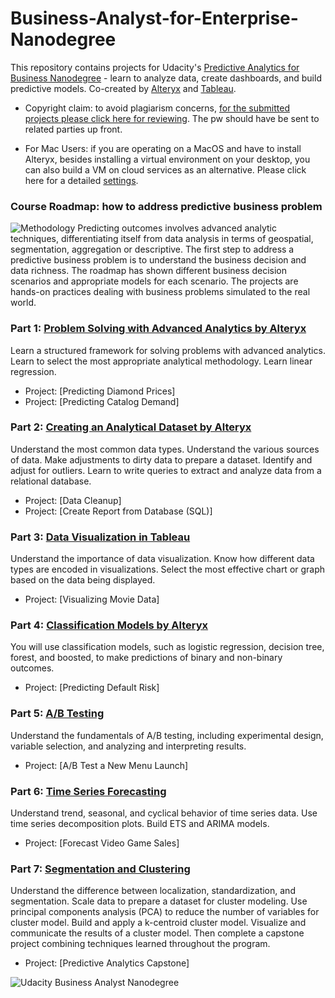 # Business-Analyst-for-Enterprise-Nanodegree
This repository contains projects for Udacity's [Predictive Analytics for Business Nanodegree](https://www.udacity.com/course/business-analyst-nanodegree--nd008) - learn to analyze data, create dashboards, and build predictive models. 
Co-created by [Alteryx](https://www.alteryx.com/) and [Tableau](https://www.tableau.com/).

* Copyright claim: to avoid plagiarism concerns, [for the submitted projects please click here for reviewing](http://www.helloxueliu.me/band/). The pw should have be sent to related parties up front.

* For Mac Users: if you are operating on a MacOS and have to install Alteryx, besides installing a virtual environment on your desktop, you can also build a VM on cloud services as an alternative. Please click here for a detailed [settings](http://www.helloxueliu.me/wp-content/uploads/2018/04/2.-Cloud-VM-.png).

### Course Roadmap: how to address predictive business problem
![Methodology](http://www.helloxueliu.me/wp-content/uploads/2018/04/1.-methodology-map.jpg)
Predicting outcomes involves advanced analytic techniques, differentiating itself from data analysis in terms of geospatial, segmentation, aggregation or descriptive. 
The first step to address a predictive business problem is to understand the business decision and data richness. The roadmap has shown different business decision scenarios and appropriate models for each scenario. The projects are hands-on practices dealing with business problems simulated to the real world.

### Part 1: [Problem Solving with Advanced Analytics by Alteryx](https://www.udacity.com/course/problem-solving-with-advanced-analytics--ud976)
Learn a structured framework for solving problems with advanced analytics. Learn to select the most appropriate analytical methodology. Learn linear regression.

- Project: [Predicting Diamond Prices]
- Project: [Predicting Catalog Demand]

### Part 2: [Creating an Analytical Dataset by Alteryx](https://www.udacity.com/course/creating-an-analytical-dataset--ud977)
Understand the most common data types. Understand the various sources of data. Make adjustments to dirty data to prepare a dataset. Identify and adjust for outliers. Learn to write queries to extract and analyze data from a relational database.

- Project: [Data Cleanup]
- Project: [Create Report from Database (SQL)]

### Part 3: [Data Visualization in Tableau](https://www.udacity.com/course/data-visualization-in-tableau--ud1006)
Understand the importance of data visualization. Know how different data types are encoded in visualizations. Select the most effective chart or graph based on the data being displayed.

- Project: [Visualizing Movie Data]

### Part 4: [Classification Models by Alteryx](https://www.udacity.com/course/classification-models--ud978)
You will use classification models, such as logistic regression, decision tree, forest, and boosted, to make predictions of binary and non-binary outcomes.

- Project: [Predicting Default Risk]

### Part 5: [A/B Testing](https://www.udacity.com/course/ab-testing--ud979)
Understand the fundamentals of A/B testing, including experimental design, variable selection, and analyzing and interpreting results.

- Project: [A/B Test a New Menu Launch]

### Part 6: [Time Series Forecasting](https://www.udacity.com/course/time-series-forecasting--ud980)
Understand trend, seasonal, and cyclical behavior of time series data. Use time series decomposition plots. Build ETS and ARIMA models.

- Project: [Forecast Video Game Sales]

### Part 7: [Segmentation and Clustering](https://www.udacity.com/course/segmentation-and-clustering--ud981)
Understand the difference between localization, standardization, and segmentation. Scale data to prepare a dataset for cluster modeling. Use principal components analysis (PCA) to reduce the number of variables for cluster model. Build and apply a k-centroid cluster model. Visualize and communicate the results of a cluster model.
Then complete a capstone project combining techniques learned throughout the program.

- Project: [Predictive Analytics Capstone]

![Udacity Business Analyst Nanodegree](https://graduation.udacity.com/confirm/U73M5JDT)
